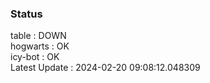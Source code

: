### Status


table : DOWN  
hogwarts : OK  
icy-bot : OK  
Latest Update : 2024-02-20 09:08:12.048309
